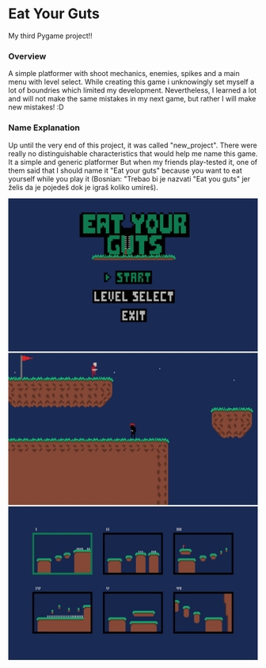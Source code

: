 # Eat Your Guts

My third Pygame project!! 

### Overview
A simple platformer with shoot mechanics, enemies, spikes and a main menu with level select.
While creating this game i unknowingly set myself a lot of boundries which limited my development. Nevertheless, I learned a lot and will not make the same mistakes in my next game, but rather I will make new mistakes! :D

### Name Explanation
Up until the very end of this project, it was called "new_project". There were really no distinguishable characteristics that would help me name this game. It a simple and generic platformer But when my friends play-tested it, one of them said that I should name it "Eat your guts" because you want to eat yourself while you play it (Bosnian: "Trebao bi je nazvati "Eat you guts" jer želis da je pojedeš dok je igraš koliko umireš).

![Main Menu](data/media/misc/eyg1.png)
![Game](data/media/misc/eyg3.png)
![Level Select](data/media/misc/eyg.png)


